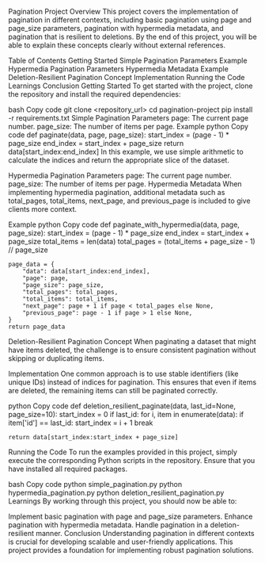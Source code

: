 Pagination Project
Overview
This project covers the implementation of pagination in different contexts, including basic pagination using page and page_size parameters, pagination with hypermedia metadata, and pagination that is resilient to deletions. By the end of this project, you will be able to explain these concepts clearly without external references.

Table of Contents
Getting Started
Simple Pagination
Parameters
Example
Hypermedia Pagination
Parameters
Hypermedia Metadata
Example
Deletion-Resilient Pagination
Concept
Implementation
Running the Code
Learnings
Conclusion
Getting Started
To get started with the project, clone the repository and install the required dependencies:

bash
Copy code
git clone <repository_url>
cd pagination-project
pip install -r requirements.txt
Simple Pagination
Parameters
page: The current page number.
page_size: The number of items per page.
Example
python
Copy code
def paginate(data, page, page_size):
    start_index = (page - 1) * page_size
    end_index = start_index + page_size
    return data[start_index:end_index]
In this example, we use simple arithmetic to calculate the indices and return the appropriate slice of the dataset.

Hypermedia Pagination
Parameters
page: The current page number.
page_size: The number of items per page.
Hypermedia Metadata
When implementing hypermedia pagination, additional metadata such as total_pages, total_items, next_page, and previous_page is included to give clients more context.

Example
python
Copy code
def paginate_with_hypermedia(data, page, page_size):
    start_index = (page - 1) * page_size
    end_index = start_index + page_size
    total_items = len(data)
    total_pages = (total_items + page_size - 1) // page_size
    
    page_data = {
        "data": data[start_index:end_index],
        "page": page,
        "page_size": page_size,
        "total_pages": total_pages,
        "total_items": total_items,
        "next_page": page + 1 if page < total_pages else None,
        "previous_page": page - 1 if page > 1 else None,
    }
    return page_data
Deletion-Resilient Pagination
Concept
When paginating a dataset that might have items deleted, the challenge is to ensure consistent pagination without skipping or duplicating items.

Implementation
One common approach is to use stable identifiers (like unique IDs) instead of indices for pagination. This ensures that even if items are deleted, the remaining items can still be paginated correctly.

python
Copy code
def deletion_resilient_paginate(data, last_id=None, page_size=10):
    start_index = 0
    if last_id:
        for i, item in enumerate(data):
            if item['id'] == last_id:
                start_index = i + 1
                break
    
    return data[start_index:start_index + page_size]
Running the Code
To run the examples provided in this project, simply execute the corresponding Python scripts in the repository. Ensure that you have installed all required packages.

bash
Copy code
python simple_pagination.py
python hypermedia_pagination.py
python deletion_resilient_pagination.py
Learnings
By working through this project, you should now be able to:

Implement basic pagination with page and page_size parameters.
Enhance pagination with hypermedia metadata.
Handle pagination in a deletion-resilient manner.
Conclusion
Understanding pagination in different contexts is crucial for developing scalable and user-friendly applications. This project provides a foundation for implementing robust pagination solutions.



